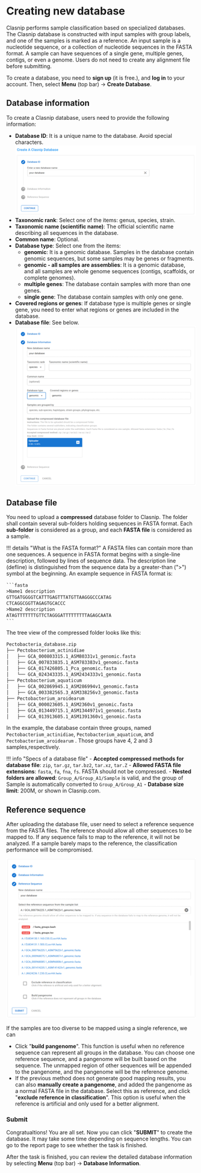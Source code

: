 

# Creating new database

Clasnip performs sample classification based on specialized databases. The Clasnip database is constructed with input samples with group labels, and one of the samples is marked as a reference. An input sample is a nucleotide sequence, or a collection of nucleotide sequences in the FASTA format. A sample can have sequences of a single gene, multiple genes, contigs, or even a genome. Users do not need to create any alignment file before submitting.

To create a database, you need to **sign up** (it is free.), and **log in** to your account. Then, select **Menu** (top bar) -> **Create Database**.

## Database information

To create a Clasnip database, users need to provide the following information:

- **Database ID**: It is a unique name to the database. Avoid special characters.
  ![](assets/create_db1.png)
- **Taxonomic rank**: Select one of the items: genus, species, strain.
- **Taxonomic name (scientific name)**: The official scientific name describing all sequences in the database.
- **Common name**: Optional.
- **Database type**: Select one from the items:
  - **genomic**: It is a genomic database. Samples in the database contain genomic sequences, but some samples may be genes or fragments.
  - **genomic - all samples are assemblies**: It is a genomic database, and all samples are whole genome sequences (contigs, scaffolds, or complete genomes).
  - **multiple genes**: The database contain samples with more than one genes.
  - **single gene**: The database contain samples with only one gene.
- **Covered regions or genes**: If database type is multiple genes or single gene, you need to enter what regions or genes are included in the database.
- **Database file**: See below.
  ![](assets/create_db2.png)

## Database file

You need to upload a **compressed** database folder to Clasnip. The folder shall contain several sub-folders holding sequences in FASTA format. Each **sub-folder** is considered as a group, and each **FASTA file** is considered as a sample.

!!! details "What is the FASTA format?"
    A FASTA files can contain more than one sequences. A sequence in FASTA format begins with a single-line description, followed by lines of sequence data. The description line (defline) is distinguished from the sequence data by a greater-than (">") symbol at the beginning. An example sequence in FASTA format is:

    ```fasta
    >Name1 description
    GTTGATGGGGTCATTTGAGTTTATGTTAAGGGCCCATAG
    CTCAGGCGGTTAGAGTGCACCC
    >Name2 description
    ATAGTTTTTTTGTTCTAGGGATTTTTTTTTAGAGCAATA
    ```


The tree view of the compressed folder looks like this:

```
Pectobacteria_database.zip
├── Pectobacterium_actinidiae
│   ├── GCA_000803315.1_ASM80331v1_genomic.fasta
│   ├── GCA_007833835.1_ASM783383v1_genomic.fasta
│   ├── GCA_017426805.1_Pca_genomic.fasta
│   └── GCA_024343335.1_ASM2434333v1_genomic.fasta
├── Pectobacterium_aquaticum
│   ├── GCA_002869945.1_ASM286994v1_genomic.fasta
│   ├── GCA_003382565.3_ASM338256v3_genomic.fasta
├── Pectobacterium_aroidearum
│   ├── GCA_000023605.1_ASM2360v1_genomic.fasta
│   ├── GCA_013449715.1_ASM1344971v1_genomic.fasta
│   ├── GCA_013913605.1_ASM1391360v1_genomic.fasta
```

In the example, the database contain three groups, named `Pectobacterium_actinidiae`, `Pectobacterium_aquaticum`, and `Pectobacterium_aroidearum` . Those groups have 4, 2 and 3 samples,respectively.

!!! info "Specs of a database file"
    - **Accepted compressed methods for database file**: `zip`, `tar.gz`, `tar.bz2`, `tar.xz`, `tar.Z`
    - **Allowed FASTA file extensions**: `fasta`, `fa`, `fna`, `fs`. FASTA should not be compressed. 
    - **Nested folders are allowed**: `Group_A/Group_A1/Sample` is valid, and the group of Sample is automatically converted to `Group_A/Group_A1`
    - **Database size limit**: 200M, or shown in Clasnip.com.


## Reference sequence

After uploading the database file, user need to select a reference sequence from the FASTA files. The reference should allow all other sequences to be mapped to. If any sequence fails to map to the reference, it will not be analyzed. If a sample barely maps to the reference, the classification performance will be compromised.

![](assets/create_db3.png)

If the samples are too diverse to be mapped using a single reference, we can

- Click "**build pangenome**". This function is useful when no reference sequence can represent all groups in the database. You can choose one reference sequence, and a pangenome will be built based on the sequence. The unmapped region of other sequences will be appended to the pangenome, and the pangenome will be the reference genome.
- If the previous method does not generate good mapping results, you can also **manually create a pangenome**, and added the pangenome as a normal FASTA file in the database. Select this as reference, and click "**exclude reference in classification**". This option is useful when the reference is artificial and only used for a better alignment.

### Submit

Congratualtions! You are all set. Now you can click "**SUBMIT**" to create the database. It may take some time depending on sequence lengths. You can go to the report page to see whether the task is finished.

After the task is finished, you can review the detailed database information by selecting **Menu** (top bar) -> **Database Information**.
